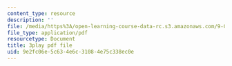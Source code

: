 ```yaml
---
content_type: resource
description: ''
file: /media/https%3A/open-learning-course-data-rc.s3.amazonaws.com/9-00-introduction-to-psychology-fall-2004/9e2fc06e5c634e6c31084e75c338ec0e_10499.pdf
file_type: application/pdf
resourcetype: Document
title: 3play pdf file
uid: 9e2fc06e-5c63-4e6c-3108-4e75c338ec0e
---
```

